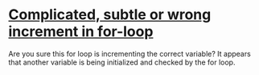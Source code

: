 # [Complicated, subtle or wrong increment in for-loop ](https://spotbugs.readthedocs.io/en/latest/bugDescriptions.html#QF_QUESTIONABLE_FOR_LOOP)

Are you sure this for loop is incrementing the correct variable?
   It appears that another variable is being initialized and checked
   by the for loop.